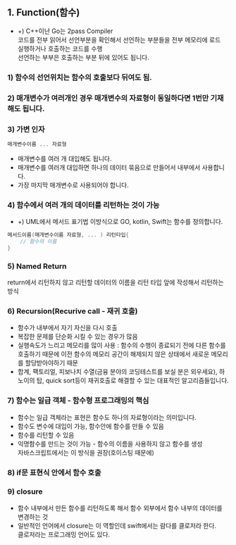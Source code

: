 ## 1. Function(함수)  
* +) C++이난 Go는 2pass Compiler  
    코드를 전부 읽어서 선언부분을 확인해서 선언하는 부분들을 전부 메모리에 로드  
    실행하거나 호출하는 코드를 수행  
    선언하는 부부은 호출하는 부분 뒤에 있어도 됩니다.  

### 1) 함수의 선언위치는 함수의 호출보다 뒤여도 됨.  

### 2) 매개변수가 여러개인 경우 매개변수의 자료형이 동일하다면 1번만 기재해도 됩니다.  

### 3) 가변 인자  
```go
매개변수이름 ... 자료형  
```  
* 매개변수를 여러 개 대입해도 됩니다.  
* 매개변수를 여러개 대입하면 하나의 데이터 묶음으로 만들어서 내부에서 사용합니다.  
* 가장 마지막 매개변수로 사용되어야 합니다.  

### 4) 함수에서 여러 개의 데이터를 리턴하는 것이 가능  
* +) UML에서 메서드 표기법
    이방식으로 GO, kotlin, Swift는 함수를 정의합니다.  
```go
메서드이름(매개변수이름 자료형, ... ) 리턴타입{
    // 함수의 이름
}
```  

### 5) Named Return  
return에서 리턴하지 않고 리턴할 데이터의 이름을 리턴 타입 앞에 작성해서 리턴하는 방식  

### 6) Recursion(Recurive call - 재귀 호출)  
* 함수가 내부에서 자기 자신을 다시 호출  
* 복잡한 문제를 단순화 시킬 수 있는 경우가 많음
* 실행속도가 느리고 메모리를 많이 사용 : 함수의 수행이 종료되기 전에 다른 함수를 호출하기 때문에 이전 함수의 메모리 공간이 해제되지 않은 상태에서 새로운 메모리를 할당받아야하기 때문  
* 합계, 팩토리얼, 피보나치 수열(금융 분야의 코딩테스트를 보실 분은 외우세요), 하노이의 탑, quick sort등이 재귀호출로 해결할 수 있는 대표적인 알고리즘들입니다.  

### 7) 함수는 일급 객체 - 함수형 프로그래밍의 핵심  
* 함수는 일급 객체라는 표현은 함수도 하나의 자료형이라는 의미입니다.  
* 함수도 변수에 대입이 가능, 함수안에 함수를 만들 수 있음  
* 함수를 리턴할 수 있음  
* 익명함수를 만드는 것이 가능 - 함수의 이름을 사용하지 않고 함수를 생성  
    자바스크립트에서는 이 방식을 권장(호이스팅 때문에)  

### 8) if문 표현식 안에서 함수 호출  


### 9) closure
* 함수 내부에서 만든 함수를 리턴하도록 해서 함수 외부에서 함수 내부의 데이터를 변경하는 것  
* 일반적인 언어에서 closure는 이 역할인데 swift에서는 람다를 클로저라 한다.  
    클로저라는 프로그래밍 언어도 있다.  